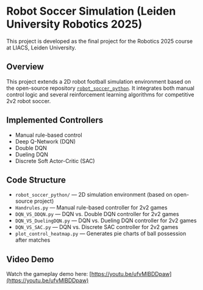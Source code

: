 # Robot Soccer Simulation (Leiden University Robotics 2025)

This project is developed as the final project for the Robotics 2025 course at LIACS, Leiden University.

## Overview

This project extends a 2D robot football simulation environment based on the open-source repository [`robot_soccer_python`](https://github.com/jonysalgado/robot_soccer_python). It integrates both manual control logic and several reinforcement learning algorithms for competitive 2v2 robot soccer.

## Implemented Controllers

- Manual rule-based control
- Deep Q-Network (DQN)
- Double DQN
- Dueling DQN
- Discrete Soft Actor-Critic (SAC)

## Code Structure

- `robot_soccer_python/` — 2D simulation environment (based on open-source project)
- `Handrules.py` — Manual rule-based controller for 2v2 games
- `DQN_VS_DDQN.py` — DQN vs. Double DQN controller for 2v2 games
- `DQN_VS_DuelingDQN.py` — DQN vs. Dueling DQN controller for 2v2 games
- `DQN_VS_SAC.py` — DQN vs. Discrete SAC controller for 2v2 games
- `plot_control_heatmap.py` — Generates pie charts of ball possession after matches

## Video Demo

Watch the gameplay demo here: [https://youtu.be/ufvMlBDDpaw](https://youtu.be/ufvMlBDDpaw)
